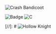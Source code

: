 ![Crash Bandicoot](https://i.pinimg.com/originals/26/d6/81/26d681bd3f7ced9f669780e7695327f0.gif)

![Badge](https://bit.ly/icom-badge)
![C](https://img.shields.io/badge/c-05122A.svg?style=flat&logo=c)

[//]: # ![Hollow Knight](https://vistapointe.net/images/hollow-knight-wallpaper-18.jpg)
